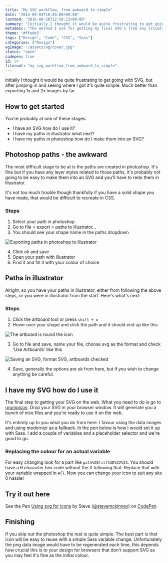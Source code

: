 ```yaml
---
title: "My SVG workflow, from awkward to simple"
date: "2013-09-04T18:44:00+00:00"
lastmod: "2016-08-28T12:58:22+00:00"
summary: "Initially I thought it would be quite frustrating to get going with SVG, but after jumping in and seeing where I got it’s quite simple."
metadesc: "The method I use for getting my final SVG's from any situation. I provide a method on how to bring your paths into Illustrator from Photoshop and then export."
theme: "#ffede5"
tags: ["Design", "Code", "CSS", "Sass"]
categories: ["Design"]
ogImage: "/assets/og/cover.jpg"
status: "open"
codepen: true
id: 54
fileroot: "my_svg_workflow_from_awkward_to_simple"
---
```


Initially I thought it would be quite frustrating to get going with SVG, but after jumping in and seeing where I got it's quite simple. Much better than exporting 1x and 2x images by far.

## How to get started
You're probably at one of these stages:

- I have an SVG how do I use it?
- I have my paths in illustrator what next?
- I have my paths in photoshop how do I make them into an SVG?

## Photoshop paths - the awkward
The most difficult stage to be at is the paths are created in photoshop. It's fine but if you have any layer styles related to those paths, it's probably not going to be easy to make them into an SVG and you'll have to redo them in Illustrator.

It's not too much trouble though thankfully if you have a solid shape you have made, that would be difficult to recreate in CSS.

### Steps
1. Select your path in photoshop
2. Go to file > export > paths to illustrator…
3. You should see your shape name in the paths dropdown

<div className="article-image">
  <Image src="/images/blog/export_paths.png" alt="Exporting paths in photoshop to illustrator" width={526} height={464} />
</div>

4. Click ok and save
5. Open your path with illustrator
6. Find it and fill it with your colour of choice

## Paths in illustrator
Alright, so you have your paths in illustrator, either from following the above steps, or you were in illustrator from the start. Here's what's next:

### Steps
1. Click the artboard tool or press `shift + o`
2. Hover over your shape and click the path and it should end up like this

<div className="article-image">
  <Image src="/images/blog/svg_artboard.png" alt="The artboard is round the icon" width={252} height={226} />
</div>

3. Go to file and save, name your file, choose svg as the format and check 'Use Artboards' like this

<div className="article-image">
  <Image src="/images/blog/svg_save.png" alt="Saving an SVG, format SVG, artboards checked" width={712} height={466} />
</div>

4. Save, generally the options are ok from here, but if you wish to change anything be careful.

## I have my SVG how do I use it
The final step to getting your SVG on the web. What you need to do is go to [grumpicon](http://grumpicon.com). Drop your SVG in your browser window. It will generate you a bunch of nice files and you're ready to use it on the web.

It's entirely up to you what you do from here. I favour using the data images and using modernizr as a fallback. In the pen below is how I would set it up with Sass. I add a couple of variables and a placeholder selector and we're good to go.

### Replacing the colour for an actual variable
For easy changing look for a part like `path%20fill%3D%22%23`. You should have a 6 character hex code without the # following that. Replace that with your variable wrapped in `#{}`. Now you can change your icon to suit any site 0 hassle!

## Try it out here
<p data-height="268" data-theme-id="0" data-slug-hash="golui" data-user="stevemckinney" data-default-tab="result" className="codepen">See the Pen <a href="http://codepen.io/stevemckinney/pen/golui">Using svg for icons</a> by Steve (<a href="http://codepen.io/stevemckinney">@stevemckinney</a>) on <a href="http://codepen.io">CodePen</a></p>

## Finishing
If you skip out the photoshop the rest is quite simple. The best part is that icon will be easy to reuse with a simple Sass variable change. Unfortunately the png data image would have to be regenerated each time, this depends how crucial this is to your design for browsers that don't support SVG as you may feel it's fine as the initial colour.
